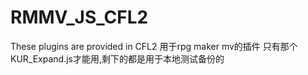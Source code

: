 # RMMV_JS_CFL2
These plugins are provided in CFL2
用于rpg maker mv的插件
只有那个KUR_Expand.js才能用,剩下的都是用于本地测试备份的
